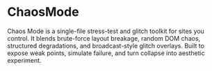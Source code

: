 # ChaosMode
Chaos Mode is a single-file stress-test and glitch toolkit for sites you control. It blends brute-force layout breakage, random DOM chaos, structured degradations, and broadcast-style glitch overlays. Built to expose weak points, simulate failure, and turn collapse into aesthetic experiment.
